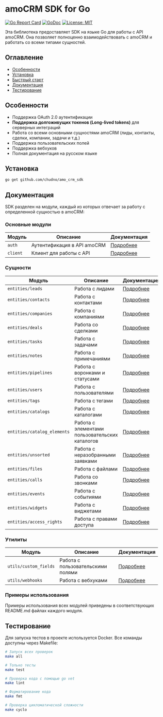 # amoCRM SDK for Go

[![Go Report Card](https://goreportcard.com/badge/github.com/chudno/amo_crm_sdk)](https://goreportcard.com/report/github.com/chudno/amo_crm_sdk)
[![GoDoc](https://godoc.org/github.com/chudno/amo_crm_sdk?status.svg)](https://godoc.org/github.com/chudno/amo_crm_sdk)
[![License: MIT](https://img.shields.io/badge/License-MIT-yellow.svg)](https://opensource.org/licenses/MIT)

Эта библиотека предоставляет SDK на языке Go для работы с API amoCRM. Она позволяет полноценно взаимодействовать с amoCRM и работать со всеми типами сущностей.

## Оглавление

- [Особенности](#особенности)
- [Установка](#установка)
- [Быстрый старт](#быстрый-старт)
- [Документация](#документация)
- [Тестирование](#тестирование)

## Особенности

* Поддержка OAuth 2.0 аутентификации
* **Поддержка долгоживущих токенов (Long-lived tokens)** для серверных интеграций
* Работа со всеми основными сущностями amoCRM (лиды, контакты, сделки, компании, задачи и т.д.)
* Поддержка пользовательских полей
* Поддержка вебхуков
* Полная документация на русском языке

## Установка

```bash
go get github.com/chudno/amo_crm_sdk
```

## Документация

SDK разделен на модули, каждый из которых отвечает за работу с определенной сущностью в amoCRM:

### Основные модули

| Модуль | Описание | Документация |
|-------|-------------|--------------|
| `auth` | Аутентификация в API amoCRM | [Подробнее](./auth/README.md) |
| `client` | Клиент для работы с API | [Подробнее](./client/README.md) |

### Сущности

| Модуль | Описание | Документация |
|-------|-------------|--------------|
| `entities/leads` | Работа с лидами | [Подробнее](./entities/leads/README.md) |
| `entities/contacts` | Работа с контактами | [Подробнее](./entities/contacts/README.md) |
| `entities/companies` | Работа с компаниями | [Подробнее](./entities/companies/README.md) |
| `entities/deals` | Работа со сделками | [Подробнее](./entities/deals/README.md) |
| `entities/tasks` | Работа с задачами | [Подробнее](./entities/tasks/README.md) |
| `entities/notes` | Работа с примечаниями | [Подробнее](./entities/notes/README.md) |
| `entities/pipelines` | Работа с воронками и статусами | [Подробнее](./entities/pipelines/README.md) |
| `entities/users` | Работа с пользователями | [Подробнее](./entities/users/README.md) |
| `entities/tags` | Работа с тегами | [Подробнее](./entities/tags/README.md) |
| `entities/catalogs` | Работа с каталогами | [Подробнее](./entities/catalogs/README.md) |
| `entities/catalog_elements` | Работа с элементами пользовательских каталогов | [Подробнее](./entities/catalog_elements/README.md) |
| `entities/unsorted` | Работа с неразобранными заявками | [Подробнее](./entities/unsorted/README.md) |
| `entities/files` | Работа с файлами | [Подробнее](./entities/files/README.md) |
| `entities/calls` | Работа со звонками | [Подробнее](./entities/calls/README.md) |
| `entities/events` | Работа с событиями | [Подробнее](./entities/events/README.md) |
| `entities/widgets` | Работа с виджетами | [Подробнее](./entities/widgets/README.md) |
| `entities/access_rights` | Работа с правами доступа | [Подробнее](./entities/access_rights/README.md) |

### Утилиты

| Модуль | Описание | Документация |
|-------|-------------|--------------|
| `utils/custom_fields` | Работа с пользовательскими полями | [Подробнее](./utils/custom_fields/README.md) |
| `utils/webhooks` | Работа с вебхуками | [Подробнее](./utils/webhooks/README.md) |

### Примеры использования

Примеры использования всех модулей приведены в соответствующих README.md файлах каждого модуля.

## Тестирование

Для запуска тестов в проекте используется Docker. Все команды доступны через Makefile:

```bash
# Запуск всех проверок
make all

# Только тесты
make test

# Проверка кода с помощью go vet
make lint

# Форматирование кода
make fmt

# Проверка цикломатической сложности
make cyclo
```

